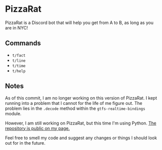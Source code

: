 # PizzaRat
PizzaRat is a Discord bot that will help you get from A to B, as long as you are in NYC!

## Commands
  * `t/fact`
  * `t/line`
  * `t/time`
  * `t/help`

## Notes
As of this commit, I am no longer working on this version of PizzaRat. I kept running into a problem that I cannot for the life of me figure out. The problem lies in the `.decode` method within the `gtfs-realtime-bindings` module.

However, I am still working on PizzaRat, but this time I'm using Python. [The repository is public on my page.](https://github.com/aaronpagoada/pizza-rat.py)

Feel free to smell my code and suggest any changes or things I should look out for in the future.